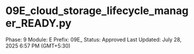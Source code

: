 # 09E_cloud_storage_lifecycle_manager_READY.py

Phase: 9
Module: E
Prefix: 09E_
Status: Approved
Last Updated: July 28, 2025 6:57 PM (GMT+5:30)